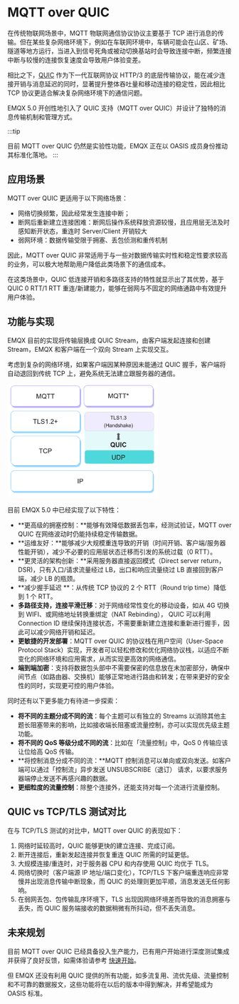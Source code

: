 # MQTT over QUIC

在传统物联网场景中，MQTT 物联网通信协议协议主要基于 TCP 进行消息的传输。但在某些复杂网络环境下，例如在车联网环境中，车辆可能会在山区、矿场、隧道等地方运行，当进入到信号死角或被动切换基站时会导致连接中断，频繁连接中断与较慢的连接恢复速度会导致用户体验变差。

相比之下，[QUIC](https://datatracker.ietf.org/doc/html/rfc9000) 作为下一代互联网协议 HTTP/3 的底层传输协议，能在减少连接开销与消息延迟的同时，显著提升整体吞吐量和移动连接的稳定性，因此相比 TCP 协议更适合解决复杂网络环境下的通信问题。

EMQX 5.0 开创性地引入了 QUIC 支持（MQTT over QUIC）并设计了独特的消息传输机制和管理方式。

:::tip

目前 MQTT over QUIC 仍然是实验性功能，EMQX 正在以 OASIS 成员身份推动其标准化落地。
:::

## 应用场景

MQTT over QUIC 更适用于以下网络场景：

- 网络切换频繁，因此经常发生连接中断；
- 断网后重新建立连接困难：断网后操作系统释放资源较慢，且应用层无法及时感知断开状态，重连时 Server/Client 开销较大
- 弱网环境：数据传输受限于拥塞、丢包侦测和重传机制

因此，MQTT over QUIC 非常适用于与一些对数据传输实时性和稳定性要求较高的业务，可以极大地帮助用户降低此类场景下的通信成本。

在这类场景中，QUIC 低连接开销和多路径支持的特性就显示出了其优势，基于 QUIC 0 RTT/1 RTT 重连/新建能力，能够在弱网与不固定的网络通路中有效提升用户体验。


## 功能与实现

EMQX 目前的实现将传输层换成 QUIC Stream，由客户端发起连接和创建 Stream，EMQX 和客户端在一个双向 Stream 上实现交互。

考虑到复杂的网络环境，如果客户端因某种原因未能通过 QUIC 握手，客户端将自动退回到传统 TCP 上，避免系统无法建立跟服务器的通信。

<img src="./assets/mqtt-over-quic.png" alt="MQTT over QUIC" style="zoom: 33%;" />

目前 EMQX 5.0 中已经实现了以下特性：

- **更高级的拥塞控制：**能够有效降低数据丢包率，经测试验证，MQTT over QUIC 在网络波动时仍能持续稳定传输数据。
- **运维友好：**能够减少大规模重连导致的开销（时间开销、客户端/服务器性能开销），减少不必要的应用层状态迁移而引发的系统过载（0 RTT）。
- **更灵活的架构创新：**采用服务器直接返回模式（Direct server return，DSR)，只有入口/请求流量经过 LB，出口和响应流量绕过 LB 直接回到客户端，减少 LB 的瓶颈。
- **减少握手延迟 **：从传统 TCP 协议的 2 个 RTT（Round trip time）降低到 1 个 RTT。
- **多路径支持，连接平滑迁移**：对于网络经常性变化的移动设备，如从 4G 切换到 WIFI、或网络地址转换重绑定（NAT Rebinding）， QUIC 可以利用 Connection ID 继续保持连接状态，不需要重新建立连接和重新进行握手，因此可以减少网络开销和延迟。
- **更敏捷的开发部署**：MQTT over QUIC 的协议栈在用户空间（User-Space Protocol Stack）实现，开发者可以轻松修改和优化网络协议栈，以适应不断变化的网络环境和应用需求，从而实现更高效的网络通信。
- **端到端加密**：支持将数据包头部中不需要保密的信息放在未加密部分，确保中间节点（如路由器、交换机）能够正常地进行路由和转发；在带来更好的安全性的同时，实现更可控的用户体验。

同时还有以下更多能力有待进一步探索：

- **将不同的主题分成不同的流**：每个主题可以有独立的 Streams 以消除其他主题长阻塞带来的影响，比如接收端长阻塞或流量控制，亦可以实现优先级主题功能。
- **将不同的 QoS 等级分成不同的流**：比如在「流量控制」中，QoS 0 传输应该让位给高 QoS 传输。
- **将控制消息分成不同的流：**MQTT 控制消息可以单向或双向发送。如客户端可以通过「控制流」异步发送 UNSUBSCRIBE（退订） 请求，以要求服务器端停⽌发送不再感兴趣的数据。
- **更细粒度的流量控制**：除整个连接外，还能支持对每一个流进行流量控制。



## QUIC vs TCP/TLS 测试对比

在与 TCP/TLS 测试的对比中，MQTT over QUIC 的表现如下：

1. 网络时延较高时，QUIC 能够更快的建立连接、完成订阅。
2. 断开连接后，重新发起连接并恢复重连 QUIC 所需的时延更低。
3. 大规模连接/重连时，对于服务器 CPU 和内存使用 QUIC 均优于 TLS。
4. 网络切换时（客户端源 IP 地址/端口变化），TCP/TLS 下客户端重连响应非常慢并出现消息传输中断现象，而 QUIC 的处理则更加平顺，消息发送无任何影响。
5. 在弱网丢包、包传输乱序环境下，TLS 出现因网络环境差而导致的消息拥塞与丢失，而 QUIC 服务端接收的数据稍微有所抖动，但不丢失消息。



## 未来规划

目前 MQTT over QUIC 已经具备投入生产能力，已有用户开始进行深度测试集成并获得了良好反馈，如需体验请参考 [快速开始](./getting-started.md)。

但 EMQX 还没有利用 QUIC 提供的所有功能，如多流复用、流优先级、流量控制和不可靠的数据报文，这些功能将在以后的版本中得到解决，并希望能成为 OASIS 标准。
